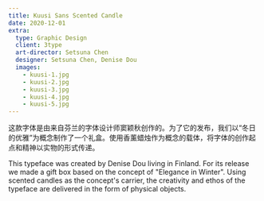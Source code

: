 ```yaml
---
title: Kuusi Sans Scented Candle
date: 2020-12-01
extra:
  type: Graphic Design
  client: 3type
  art-director: Setsuna Chen
  designer: Setsuna Chen, Denise Dou
  images:
    - kuusi-1.jpg
    - kuusi-2.jpg
    - kuusi-3.jpg
    - kuusi-4.jpg
    - kuusi-5.jpg
---
```


这款字体是由来自芬兰的字体设计师窦颖秋创作的。为了它的发布，我们以“冬日的优雅”为概念制作了一个礼盒。使用香薰蜡烛作为概念的载体，将字体的创作起点和精神以实物的形式传递。

This typeface was created by Denise Dou living in Finland. For its release we made a gift box based on the concept of "Elegance in Winter". Using scented candles as the concept's carrier, the creativity and ethos of the typeface are delivered in the form of physical objects.
